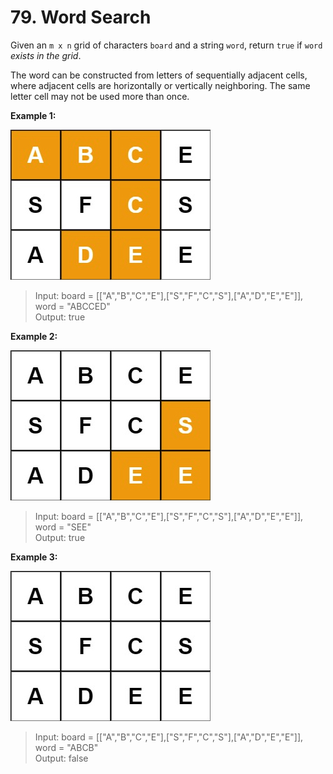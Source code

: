 # 79. Word Search

Given an `m x n` grid of characters `board` and a string `word`, return `true` if `word` _exists in the grid_.

The word can be constructed from letters of sequentially adjacent cells, where adjacent cells are horizontally or vertically neighboring. The same letter cell may not be used more than once.

**Example 1:**

![image](./assets/example_1.jpg)

> Input: board = [["A","B","C","E"],["S","F","C","S"],["A","D","E","E"]], word = "ABCCED"  
> Output: true

**Example 2:**

![image](./assets/example_2.jpg)

> Input: board = [["A","B","C","E"],["S","F","C","S"],["A","D","E","E"]], word = "SEE"  
> Output: true  

**Example 3:**

![image](./assets/example_3.jpg)

> Input: board = [["A","B","C","E"],["S","F","C","S"],["A","D","E","E"]], word = "ABCB"  
> Output: false  

